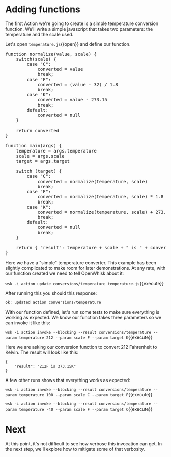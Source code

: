 # Adding functions

The first Action we're going to create is a simple temperature conversion function.  We'll write a simple javascript that takes two parameters:  the temperature and the scale used.

Let's open ``temperature.js``{{open}} and define our function.

<pre class="file" data-filename="temperature.js" data-target="replace">
function normalize(value, scale) {
    switch(scale) {
        case "C":
            converted = value
            break;
        case "F":
            converted = (value - 32) / 1.8
            break;
        case "K":
            converted = value - 273.15
            break;
        default:
            converted = null
    }

    return converted
}

function main(args) {
    temperature = args.temperature
    scale = args.scale
    target = args.target

    switch (target) {
        case "C":
            converted = normalize(temperature, scale)
            break;
        case "F":
            converted = normalize(temperature, scale) * 1.8 + 32
            break;
        case "K":
            converted = normalize(temperature, scale) + 273.15
            break;
        default:
            converted = null
            break;
    }

    return { "result": temperature + scale + " is " + converted + target }
}
</pre>

Here we have a "simple" temperature converter.  This example has been slightly complicated to make room for later demonstrations.  At any rate, with our function created we need to tell OpenWhisk about it:

``wsk -i action update conversions/temperature temperature.js``{{execute}}

After running this you should this response:

`ok: updated action conversions/temperature`

With our function defined, let's run some tests to make sure everything is working as expected.  We know our function takes three parameters so we can invoke it like this:

``wsk -i action invoke --blocking --result conversions/temperature --param temperature 212 --param scale F --param target K``{{execute}}

Here we are asking our conversion function to convert 212 Fahrenheit to Kelvin.  The result will look like this:

```
{
    "result": "212F is 373.15K"
}
```
A few other runs shows that everything works as expected:

``wsk -i action invoke --blocking --result conversions/temperature --param temperature 100 --param scale C --param target F``{{execute}}

``wsk -i action invoke --blocking --result conversions/temperature --param temperature -40 --param scale F --param target C``{{execute}}

# Next

At this point, it's not difficult to see how verbose this invocation can get.  In the next step, we'll explore how to mitigate some of that verbosity.
